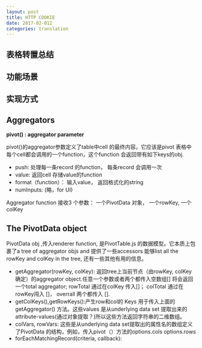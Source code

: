```yaml
---
layout: post
title: HTTP COOKIE 
date: 2017-02-012
categories: translation
---
```

## 表格转置总结

## 功能场景

## 实现方式

## Aggregators

**pivot() : aggregator parameter**

pivot()的aggregator参数定义了table中cell 的最终内容。它应该是pivot 表格中每个cell都会调用的一个function，这个function 会返回带有如下keys的obj.

* push: 处理每一条record 的function， 每条record 会调用一次
* value: 返回cell 存储value的function
* format（function）： 输入value， 返回格式化的string
* numInputs: (略，for UI)

Aggregator function 接收3 个参数： 一个PivotData 对象， 一个rowKey, 一个colKey


## The PivotData object

PivotData obj ,传入renderer function, 是PivotTable.js 的数据模型。它本质上包裹了a tree of aggregator objs and 提供了一些accessors 能够list all the rowKey and colKey in the tree, 还有一些其他有用的信息。

* getAggregator(rowKey, colKey): 返回tree上当前节点（由rowKey, colKey确定）的aggregator object.任意一个参数或者两个都传入空数组[] 将会返回一个total aggregator; rowTotal 通过在colKey 传入[]； colTotal 通过在rowKey闯入 []， overrall 两个都传入 [].
* getColKeys(),getRowKeys():产生row和col的 Keys 用于传入上面的getAggregator() 方法。这些values 是从underlying data set 提取出来的attribute-values(通过对象提取？)所以这些方法返回字符串的二维数组。
* colVars, rowVars: 这些是从underlying data set提取出的属性名的数组定义了PivotData 的结构，例如，传入pivot（）方法的options.cols options.rows
* forEachMatchingRecord(criteria, callback):


 
